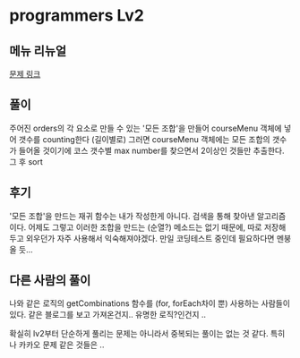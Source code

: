 # programmers Lv2

## 메뉴 리뉴얼

[문제 링크](https://programmers.co.kr/learn/courses/30/lessons/72411)

## 풀이

주어진 orders의 각 요소로 만들 수 있는 '모든 조합'을 만들어 courseMenu 객체에 넣어 갯수를 counting한다 (길이별로)
그러면 courseMenu 객체에는 모든 조합의 갯수가 들어올 것이기에 코스 갯수별 max number를 찾으면서 2이상인 것들만 추출한다. 그 후 sort

## 후기

'모든 조합'을 만드는 재귀 함수는 내가 작성한게 아니다. 검색을 통해 찾아낸 알고리즘이다. 어제도 그렇고 이러한 조합을 만드는 (순열?) 메소드는 없기 때문에, 따로 저장해두고 외우던가 자주 사용해서 익숙해져야겠다. 만일 코딩테스트 중인데 필요하다면 멘붕 올 듯...



## 다른 사람의 풀이

나와 같은 로직의 getCombinations 함수를 (for, forEach차이 뿐) 사용하는 사람들이 있다. 같은 블로그를 보고 가져온건지.. 유명한 로직?인건지 .. 

확실히 lv2부터 단순하게 풀리는 문제는 아니라서 중복되는 풀이는 없는 것 같다. 특히나 카카오 문제 같은 것들은 .. 